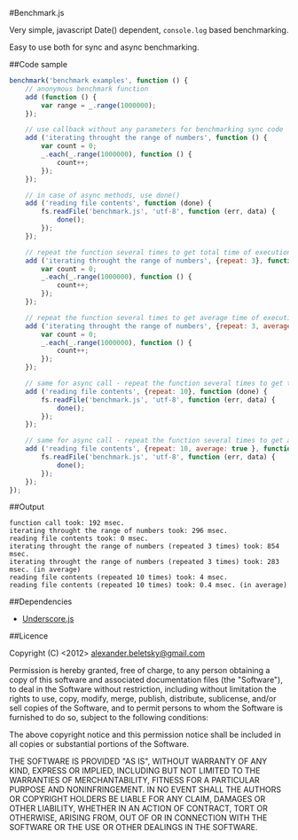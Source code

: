 #Benchmark.js

Very simple, javascript Date() dependent, `console.log` based benchmarking.

Easy to use both for sync and async benchmarking.

##Code sample

```js
benchmark('benchmark examples', function () {
    // anonymous benchmark function
    add (function () {
        var range = _.range(1000000);
    });

    // use callback without any parameters for benchmarking sync code
    add ('iterating throught the range of numbers', function () {
        var count = 0;
        _.each(_.range(1000000), function () {
            count++;
        });
    });

    // in case of async methods, use done()
    add ('reading file contents', function (done) {
        fs.readFile('benchmark.js', 'utf-8', function (err, data) {
            done();
        });
    });

    // repeat the function several times to get total time of execution
    add ('iterating throught the range of numbers', {repeat: 3}, function () {
        var count = 0;
        _.each(_.range(1000000), function () {
            count++;
        });
    });

    // repeat the function several times to get average time of execution
    add ('iterating throught the range of numbers', {repeat: 3, average: true }, function () {
        var count = 0;
        _.each(_.range(1000000), function () {
            count++;
        });
    });

    // same for async call - repeat the function several times to get total time of execution
    add ('reading file contents', {repeat: 10}, function (done) {
        fs.readFile('benchmark.js', 'utf-8', function (err, data) {
            done();
        });
    });

    // same for async call - repeat the function several times to get average time of execution
    add ('reading file contents', {repeat: 10, average: true }, function (done) {
        fs.readFile('benchmark.js', 'utf-8', function (err, data) {
            done();
        });
    });
});
```

##Output

    function call took: 192 msec.
    iterating throught the range of numbers took: 296 msec.
    reading file contents took: 0 msec.
    iterating throught the range of numbers (repeated 3 times) took: 854 msec.
    iterating throught the range of numbers (repeated 3 times) took: 283 msec. (in average)
    reading file contents (repeated 10 times) took: 4 msec.
    reading file contents (repeated 10 times) took: 0.4 msec. (in average)

##Dependencies

* [Underscore.js](http://underscorejs.org/#)

##Licence

Copyright (C) <2012> <alexander.beletsky@gmail.com>

Permission is hereby granted, free of charge, to any person obtaining a copy of this software and associated documentation files (the "Software"), to deal in the Software without restriction, including without limitation the rights to use, copy, modify, merge, publish, distribute, sublicense, and/or sell copies of the Software, and to permit persons to whom the Software is furnished to do so, subject to the following conditions:

The above copyright notice and this permission notice shall be included in all copies or substantial portions of the Software.

THE SOFTWARE IS PROVIDED "AS IS", WITHOUT WARRANTY OF ANY KIND, EXPRESS OR IMPLIED, INCLUDING BUT NOT LIMITED TO THE WARRANTIES OF MERCHANTABILITY, FITNESS FOR A PARTICULAR PURPOSE AND NONINFRINGEMENT. IN NO EVENT SHALL THE AUTHORS OR COPYRIGHT HOLDERS BE LIABLE FOR ANY CLAIM, DAMAGES OR OTHER LIABILITY, WHETHER IN AN ACTION OF CONTRACT, TORT OR OTHERWISE, ARISING FROM, OUT OF OR IN CONNECTION WITH THE SOFTWARE OR THE USE OR OTHER DEALINGS IN THE SOFTWARE.